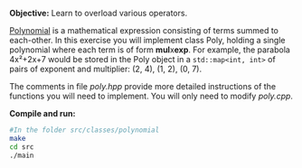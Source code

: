 **Objective:** Learn to overload various operators.

[Polynomial](https://en.wikipedia.org/wiki/Polynomial) is a mathematical 
expression consisting of terms summed to each-other. In this exercise you will 
implement class Poly, holding a single polynomial where each term is of form 
**mul**x**exp**. For example, the parabola 4x²+2x+7 would be stored in the 
Poly object in a `std::map<int, int>` of pairs of exponent and multiplier: 
(2, 4), (1, 2), (0, 7).

The comments in file *poly.hpp* provide more detailed
instructions of the functions you will need to implement. You
will only need to modify *poly.cpp*.


**Compile and run:**
```bash
#In the folder src/classes/polynomial
make
cd src
./main
```